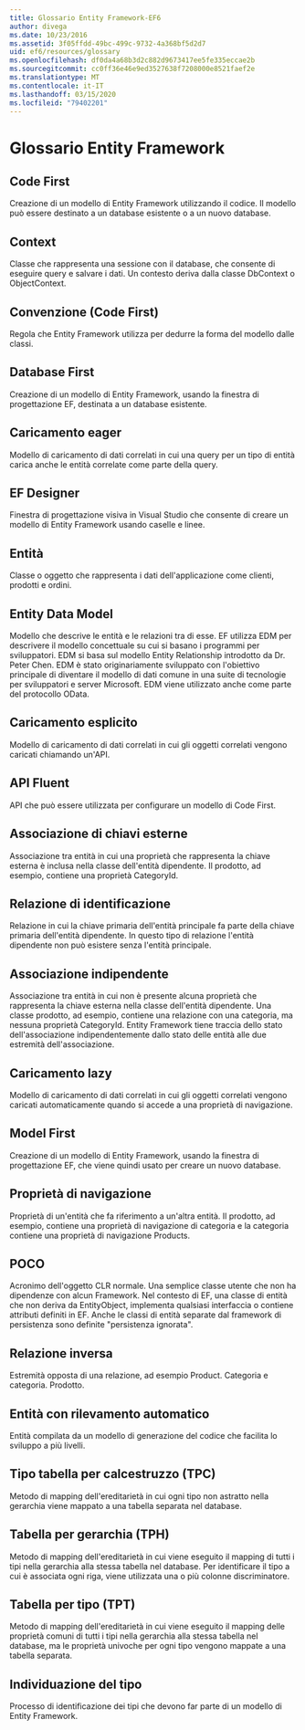 ```yaml
---
title: Glossario Entity Framework-EF6
author: divega
ms.date: 10/23/2016
ms.assetid: 3f05ffdd-49bc-499c-9732-4a368bf5d2d7
uid: ef6/resources/glossary
ms.openlocfilehash: df0da4a68b3d2c882d9673417ee5fe335eccae2b
ms.sourcegitcommit: cc0ff36e46e9ed3527638f7208000e8521faef2e
ms.translationtype: MT
ms.contentlocale: it-IT
ms.lasthandoff: 03/15/2020
ms.locfileid: "79402201"
---
```

# <a name="entity-framework-glossary"></a>Glossario Entity Framework
## <a name="code-first"></a>Code First
Creazione di un modello di Entity Framework utilizzando il codice. Il modello può essere destinato a un database esistente o a un nuovo database.

## <a name="context"></a>Context
Classe che rappresenta una sessione con il database, che consente di eseguire query e salvare i dati. Un contesto deriva dalla classe DbContext o ObjectContext.

## <a name="convention-code-first"></a>Convenzione (Code First)
Regola che Entity Framework utilizza per dedurre la forma del modello dalle classi.

## <a name="database-first"></a>Database First
Creazione di un modello di Entity Framework, usando la finestra di progettazione EF, destinata a un database esistente.

## <a name="eager-loading"></a>Caricamento eager
Modello di caricamento di dati correlati in cui una query per un tipo di entità carica anche le entità correlate come parte della query.

## <a name="ef-designer"></a>EF Designer
Finestra di progettazione visiva in Visual Studio che consente di creare un modello di Entity Framework usando caselle e linee.

## <a name="entity"></a>Entità
Classe o oggetto che rappresenta i dati dell'applicazione come clienti, prodotti e ordini.

## <a name="entity-data-model"></a>Entity Data Model
Modello che descrive le entità e le relazioni tra di esse. EF utilizza EDM per descrivere il modello concettuale su cui si basano i programmi per sviluppatori. EDM si basa sul modello Entity Relationship introdotto da Dr. Peter Chen. EDM è stato originariamente sviluppato con l'obiettivo principale di diventare il modello di dati comune in una suite di tecnologie per sviluppatori e server Microsoft. EDM viene utilizzato anche come parte del protocollo OData.

## <a name="explicit-loading"></a>Caricamento esplicito
Modello di caricamento di dati correlati in cui gli oggetti correlati vengono caricati chiamando un'API.

## <a name="fluent-api"></a>API Fluent
API che può essere utilizzata per configurare un modello di Code First.

## <a name="foreign-key-association"></a>Associazione di chiavi esterne
Associazione tra entità in cui una proprietà che rappresenta la chiave esterna è inclusa nella classe dell'entità dipendente. Il prodotto, ad esempio, contiene una proprietà CategoryId.

## <a name="identifying-relationship"></a>Relazione di identificazione
Relazione in cui la chiave primaria dell'entità principale fa parte della chiave primaria dell'entità dipendente. In questo tipo di relazione l'entità dipendente non può esistere senza l'entità principale.

## <a name="independent-association"></a>Associazione indipendente
Associazione tra entità in cui non è presente alcuna proprietà che rappresenta la chiave esterna nella classe dell'entità dipendente. Una classe prodotto, ad esempio, contiene una relazione con una categoria, ma nessuna proprietà CategoryId. Entity Framework tiene traccia dello stato dell'associazione indipendentemente dallo stato delle entità alle due estremità dell'associazione.

## <a name="lazy-loading"></a>Caricamento lazy
Modello di caricamento di dati correlati in cui gli oggetti correlati vengono caricati automaticamente quando si accede a una proprietà di navigazione.

## <a name="model-first"></a>Model First
Creazione di un modello di Entity Framework, usando la finestra di progettazione EF, che viene quindi usato per creare un nuovo database.

## <a name="navigation-property"></a>Proprietà di navigazione
Proprietà di un'entità che fa riferimento a un'altra entità. Il prodotto, ad esempio, contiene una proprietà di navigazione di categoria e la categoria contiene una proprietà di navigazione Products.

## <a name="poco"></a>POCO
Acronimo dell'oggetto CLR normale. Una semplice classe utente che non ha dipendenze con alcun Framework. Nel contesto di EF, una classe di entità che non deriva da EntityObject, implementa qualsiasi interfaccia o contiene attributi definiti in EF. Anche le classi di entità separate dal framework di persistenza sono definite "persistenza ignorata".  

## <a name="relationship-inverse"></a>Relazione inversa
Estremità opposta di una relazione, ad esempio Product. Categoria e categoria. Prodotto.

## <a name="self-tracking-entity"></a>Entità con rilevamento automatico
Entità compilata da un modello di generazione del codice che facilita lo sviluppo a più livelli.

## <a name="table-per-concrete-type-tpc"></a>Tipo tabella per calcestruzzo (TPC)
Metodo di mapping dell'ereditarietà in cui ogni tipo non astratto nella gerarchia viene mappato a una tabella separata nel database.

## <a name="table-per-hierarchy-tph"></a>Tabella per gerarchia (TPH)
Metodo di mapping dell'ereditarietà in cui viene eseguito il mapping di tutti i tipi nella gerarchia alla stessa tabella nel database. Per identificare il tipo a cui è associata ogni riga, viene utilizzata una o più colonne discriminatore.

## <a name="table-per-type-tpt"></a>Tabella per tipo (TPT)
Metodo di mapping dell'ereditarietà in cui viene eseguito il mapping delle proprietà comuni di tutti i tipi nella gerarchia alla stessa tabella nel database, ma le proprietà univoche per ogni tipo vengono mappate a una tabella separata.

## <a name="type-discovery"></a>Individuazione del tipo
Processo di identificazione dei tipi che devono far parte di un modello di Entity Framework.
